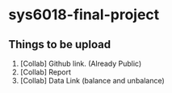 # sys6018-final-project
## Things to be upload
1. [Collab] Github link. (Already Public)
2. [Collab] Report 
3. [Collab] Data Link (balance and unbalance)
